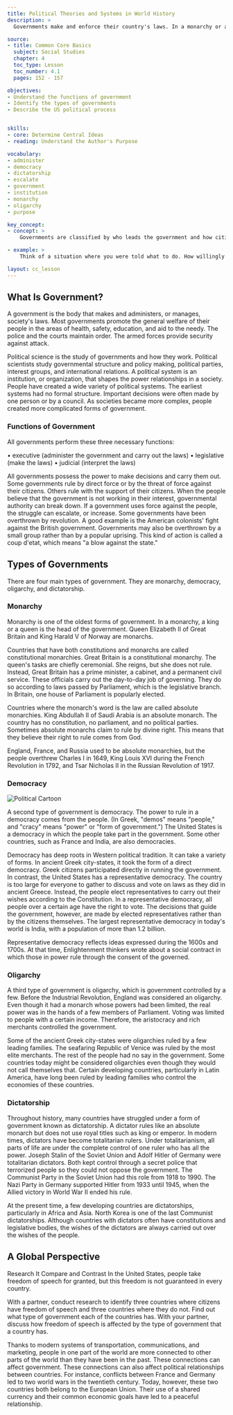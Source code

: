 ```yaml
---
title: Political Theories and Systems in World History
description: >
  Governments make and enforce their country's laws. In a monarchy or a dictatorship, a single ruler controls the government. In an oligarchy, a small group controls the government. In a democracy, the citizens control the government. No matter how governments are structured, they must interact with one another.

source:
- title: Common Core Basics
  subject: Social Studies
  chapter: 4
  toc_type: Lesson
  toc_number: 4.1
  pages: 152 - 157

objectives:
- Understand the functions of government
- Identify the types of governments
- Describe the US political process


skills:
- core: Determine Central Ideas
- reading: Understand the Author's Purpose

vocabulary:
- administer
- democracy
- dictatorship
- escalate
- government
- institution
- monarchy
- oligarchy
- purpose

key_concept:
- concept: >
    Governments are classified by who leads the government and how citizens participate in the government. The United States is a representative democracy.

- example: >
    Think of a situation where you were told what to do. How willingly did you perform the duty assigned to you? In contrast, think of a situation where you were asked for suggestions about how to handle a particular task. In this case, you probably had more enthusiasm for doing your duty.<br /><br />In some countries, people do not have a say in the decisions made by the government. Resentment and unrest can grow under this type of government. In democracies, however, the people run the government. They may do so directly or through elected representatives.

layout: cc_lesson
---
```

## What Is Government?

A government is the body that makes and administers, or manages, society's laws. Most governments promote the general welfare of their people in the areas of health, safety, education, and aid to the needy. The police and the courts maintain order. The armed forces provide security against attack.

Political science is the study of governments and how they work. Political scientists study governmental structure and policy making, political parties, interest groups, and international relations. A political system is an institution, or organization, that shapes the power relationships in a society. People have created a wide variety of political systems. The earliest systems had no formal structure. Important decisions were often made by one person or by a council. As societies became more complex, people created more complicated forms of government.

### Functions of Government

All governments perform these three necessary functions: 

• executive (administer the government and carry out the laws)
• legislative (make the laws)
• judicial (interpret the laws)

All governments possess the power to make decisions and carry them out. Some governments rule by direct force or by the threat of force against their citizens. Others rule with the support of their citizens.  When the people believe that the government is not working in their interest, governmental authority can break down. If a government uses force against the people, the struggle can escalate, or increase. Some governments have been overthrown by revolution. A good example is the American colonists' fight against the British government. Governments may also be overthrown by a small group rather than by a popular uprising. This kind of action is called a coup d'etat, which means "a blow against the state."

## Types of Governments

There are four main types of government. They are monarchy, democracy, oligarchy, and dictatorship.

### Monarchy

Monarchy is one of the oldest forms of government. In a monarchy, a king or a queen is the head of the government. Queen Elizabeth II of Great Britain and King Harald V of Norway are monarchs.

Countries that have both constitutions and monarchs are called constitutional monarchies. Great Britain is a constitutional monarchy. The queen's tasks are chiefly ceremonial. She reigns, but she does not rule. Instead, Great Britain has a prime minister, a cabinet, and a permanent civil service. These officials carry out the day-to-day job of governing. They do so according to laws passed by Parliament, which is the legislative branch. In Britain, one house of Parliament is popularly elected.

Countries where the monarch's word is the law are called absolute monarchies. King Abdullah II of Saudi Arabia is an absolute monarch. The country has no constitution, no parliament, and no political parties. Sometimes absolute monarchs claim to rule by divine right. This means that they believe their right to rule comes from God.

England, France, and Russia used to be absolute monarchies, but the people overthrew Charles I in 1649, King Louis XVI during the French Revolution in 1792, and Tsar Nicholas II in the Russian Revolution of 1917.

### Democracy

![Political Cartoon]()

A second type of government is democracy. The power to rule in a democracy comes from the people. (In Greek, "demos" means "people," and "cracy" means "power" or "form of government.") The United States is a democracy in which the people take part in the government. Some other countries, such as France and India, are also democracies.

Democracy has deep roots in Western political tradition. It can take a variety of forms. In ancient Greek city-states, it took the form of a direct democracy. Greek citizens participated directly in running the government. In contrast, the United States has a representative democracy. The country is too large for everyone to gather to discuss and vote on laws as they did in ancient Greece. Instead, the people elect representatives to carry out their wishes according to the Constitution. In a representative democracy, all people over a certain age have the right to vote. The decisions that guide the government, however, are made by elected representatives rather than by the citizens themselves. The largest representative democracy in today's world is India, with a population of more than 1.2 billion.

Representative democracy reflects ideas expressed during the 1600s and 1700s. At that time, Enlightenment thinkers wrote about a social contract in which those in power rule through the consent of the governed.

### Oligarchy

A third type of government is oligarchy, which is government controlled by a few. Before the Industrial Revolution, England was considered an oligarchy. Even though it had a monarch whose powers had been limited, the real power was in the hands of a few members of Parliament. Voting was limited to people with a certain income. Therefore, the aristocracy and rich merchants controlled the government.

Some of the ancient Greek city-states were oligarchies ruled by a few leading families. The seafaring Republic of Venice was ruled by the most elite merchants. The rest of the people had no say in the government. Some countries today might be considered oligarchies even though they would not call themselves that. Certain developing countries, particularly in Latin America, have long been ruled by leading families who control the economies of these countries.

### Dictatorship

Throughout history, many countries have struggled under a form of government known as dictatorship. A dictator rules like an absolute monarch but does not use royal titles such as king or emperor. In modern times, dictators have become totalitarian rulers. Under totalitarianism, all parts of life are under the complete control of one ruler who has all the power. Joseph Stalin of the Soviet Union and Adolf Hitler of Germany were totalitarian dictators. Both kept control through a secret police that terrorized people so they could not oppose the government. The Communist Party in the Soviet Union had this role from 1918 to 1990. The Nazi Party in Germany supported Hitler from 1933 until 1945, when the Allied victory in World War II ended his rule.

At the present time, a few developing countries are dictatorships, particularly in Africa and Asia. North Korea is one of the last Communist dictatorships. Although countries with dictators often have constitutions and legislative bodies, the wishes of the dictators are always carried out over the wishes of the people.

## A Global Perspective

Research It Compare and Contrast In the United States, people take freedom of speech for granted, but this freedom is not guaranteed in every country.

With a partner, conduct research to identify three countries where citizens have freedom of speech and three countries where they do not. Find out what type of government each of the countries has. With your partner, discuss how freedom of speech is affected by the type of government that a country has.

Thanks to modern systems of transportation, communications, and marketing, people in one part of the world are more connected to other parts of the world than they have been in the past. These connections can affect government. These connections can also affect political relationships between countries. For instance, conflicts between France and Germany led to two world wars in the twentieth century. Today, however, these two countries both belong to the European Union. Their use of a shared currency and their common economic goals have led to a peaceful relationship.